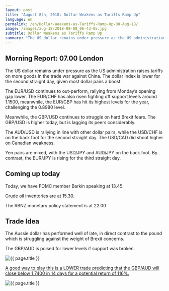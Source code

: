 ```yaml
---
layout: post
title: "August 8th, 2018: Dollar Weakens as Tariffs Ramp Up"
language: en
permalink: /en/Dollar-Weakens-as-Tariffs-Ramp-Up-08-Aug-18/
image: /images/aug-18/2018-08-08_06-43-05.jpg
subtitle: Dollar Weakens as Tariffs Ramp Up
summary: "The US dollar remains under pressure as the US administration raises tariffs on more goods in the trade war against China"
---
```

## Morning Report: 07.00 London

The US dollar remains under pressure as the US administration raises tariffs on more goods in the trade war against China. The dollar index is lower for the second straight day, given most dollar pairs a boost. 

The EUR/USD continues to out-perform, rallying from Monday’s opening gap lower. The EUR/CHF has also risen fighting off support levels around 1.1500, meanwhile, the EUR/GBP has hit its highest levels for the year, challenging the 0.8980 level. 

Meanwhile, the GBP/USD continues to struggle on hard Brexit fears. The GBP/USD is higher today, but is lagging its peers considerably. 

The AUD/USD is rallying in line with other dollar pairs, while the USD/CHF is on the back foot for the second straight day. The USD/CAD did shoot higher on Canadian weakness. 

Yen pairs are mixed, with the USD/JPY and AUD/JPY on the back foot. By contrast, the EUR/JPY is rising for the third straight day. 

## Coming up today

Today, we have FOMC member Barkin speaking at 13.45. 

Crude oil inventories are at 15.30. 

The RBNZ monetary policy statement is at 22.00

## Trade Idea

The Aussie dollar has performed well of late, in direct contrast to the pound which is struggling against the weight of Brexit concerns. 

The GBP/AUD is poised for lower levels if support was broken.

<img class="post-image" src="{{ site.url }}/images/aug-18/2018-08-08_06-43-05.jpg" alt="{{ page.title }}" title="{{ page.title }}">

<a href="%LINK%%?currency=GBP&market=forex&underlying=frxGBPAUD&formname=higherlower&duration_amount=14&duration_units=d&amount=10&amount_type=stake&expiry_type=duration&barrier=1.7400" target="_blank" rel="noopener noreferrer nofollow">A good way to play this is a LOWER trade predicting that the GBP/AUD will close below 1.7400 in 14 days for a potential return of 116%.</a>

<img class="post-image" src="{{ site.url }}/images/aug-18/2018-08-08_06-44-30.jpg" alt="{{ page.title }}" title="{{ page.title }}">
